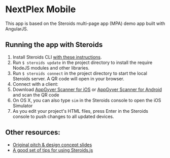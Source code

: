 # NextPlex Mobile

This app is based on the Steroids multi-page app (MPA) demo app built with AngularJS.

## Running the app with Steroids
1. Install Steroids CLI [with these instructions](http://guides.appgyver.com/steroids/guides/steroids_npm/installing/).
2. Run `$ steroids update` in the project directory to install the require NodeJS modules and other libraries.
3. Run `$ steroids connect` in the project directory to start the local Steroids server. A QR code will open in your browser.
4. Connect with a client:
  1. Download [AppGyver Scanner for iOS](https://itunes.apple.com/us/app/appgyver-scanner/id575076515) or [AppGyver Scanner for Android](https://play.google.com/store/apps/details?id=com.appgyver.android&hl=en) and scan the QR code
  2. On OS X, you can also type `sim` in the Steroids console to open the iOS Simulator
5. As you edit your project's HTML files, press Enter in the Steroids console to push changes to all updated devices.


## Other resources:
  * [Original pitch & design concept slides](https://speakerdeck.com/nathos/nextplex-mobile-design-prototypes)
  * [A good set of tips for using Steroids.js](http://marcgg.com/blog/2014/04/09/phonegap-steroids-hybrid-native-app-tips/)
